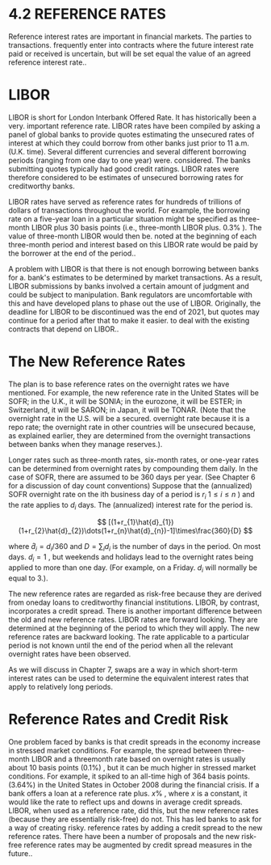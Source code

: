 # 4.2 REFERENCE RATES  

Reference interest rates are important in financial markets. The parties to transactions. frequently enter into contracts where the future interest rate paid or received is uncertain, but will be set equal the value of an agreed reference interest rate..  

# LIBOR  

LIBOR is short for London Interbank Offered Rate. It has historically been a very. important reference rate. LIBOR rates have been compiled by asking a panel of global banks to provide quotes estimating the unsecured rates of interest at which they could borrow from other banks just prior to 11 a.m. (U.K. time). Several different currencies and several different borrowing periods (ranging from one day to one year) were. considered. The banks submitting quotes typically had good credit ratings. LIBOR rates were therefore considered to be estimates of unsecured borrowing rates for creditworthy banks.  

LIBOR rates have served as reference rates for hundreds of trillions of dollars of transactions throughout the world. For example, the borrowing rate on a five-year loan in a particular situation might be specified as three-month LIBOR plus 30 basis points (i.e., three-month LIBOR plus. $0.3\%$ ). The value of three-month LIBOR would then be. noted at the beginning of each three-month period and interest based on this LIBOR rate would be paid by the borrower at the end of the period..  

A problem with LIBOR is that there is not enough borrowing between banks for a. bank's estimates to be determined by market transactions. As a result, LIBOR submissions by banks involved a certain amount of judgment and could be subject to manipulation. Bank regulators are uncomfortable with this and have developed plans to phase out the use of LIBOR. Originally, the deadline for LIBOR to be discontinued was the end of 2021, but quotes may continue for a period after that to make it easier. to deal with the existing contracts that depend on LIBOR..  

# The New Reference Rates  

The plan is to base reference rates on the overnight rates we have mentioned. For example, the new reference rate in the United States will be SOFR; in the U.K., it will be SONIA; in the eurozone, it will be ESTER; in Switzerland, it will be SARON; in Japan, it will be TONAR. (Note that the overnight rate in the U.S. will be a secured. overnight rate because it is a repo rate; the overnight rate in other countries will be unsecured because, as explained earlier, they are determined from the overnight transactions between banks when they manage reserves.).  

Longer rates such as three-month rates, six-month rates, or one-year rates can be determined from overnight rates by compounding them daily. In the case of SOFR, there are assumed to be 360 days per year. (See Chapter 6 for a discussion of day count conventions) Suppose that the (annualized) SOFR overnight rate on the ith business day of a period is $r_{i}$ $1\leq i\leq n$ ) and the rate applies to $d_{i}$ days. The (annualized) interest rate for the period is.  

$$
[(1+r_{1}\hat{d}_{1})(1+r_{2}\hat{d}_{2})\dots(1+r_{n}\hat{d}_{n})-1]\times\frac{360}{D}
$$  

where $\hat{d}_{i}=d_{i}/360$ and $D=\sum_{i}d_{i}$ is the number of days in the period. On most days. $d_{i}=1$ , but weekends and holidays lead to the overnight rates being applied to more than one day. (For example, on a Friday. $d_{i}$ will normally be equal to 3.).  

The new reference rates are regarded as risk-free because they are derived from oneday loans to creditworthy financial institutions. LIBOR, by contrast, incorporates a credit spread. There is another important difference between the old and new reference rates. LIBOR rates are forward looking. They are determined at the beginning of the period to which they will apply. The new reference rates are backward looking. The rate applicable to a particular period is not known until the end of the period when all the relevant overnight rates have been observed.  

As we will discuss in Chapter 7, swaps are a way in which short-term interest rates can be used to determine the equivalent interest rates that apply to relatively long periods.  

# Reference Rates and Credit Risk  

One problem faced by banks is that credit spreads in the economy increase in stressed market conditions. For example, the spread between three-month LIBOR and a threemonth rate based on overnight rates is usually about 10 basis points $(0.1\%)$ , but it can be much higher in stressed market conditions. For example, it spiked to an all-time high of 364 basis points. $(3.64\%)$ in the United States in October 2008 during the financial crisis. If a bank offers a loan at a reference rate plus. $x\%$ , where $x$ is a constant, it would like the rate to reflect ups and downs in average credit spreads. LIBOR, when used as a reference rate, did this, but the new reference rates (because they are essentially risk-free) do not. This has led banks to ask for a way of creating risky. reference rates by adding a credit spread to the new reference rates. There have been a number of proposals and the new risk-free reference rates may be augmented by credit spread measures in the future..  
